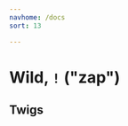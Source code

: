 ```yaml
---
navhome: /docs
sort: 13

---
```


# Wild, `!` ("zap")

## Twigs

<list dataPreview="true" className="runes"></list>
